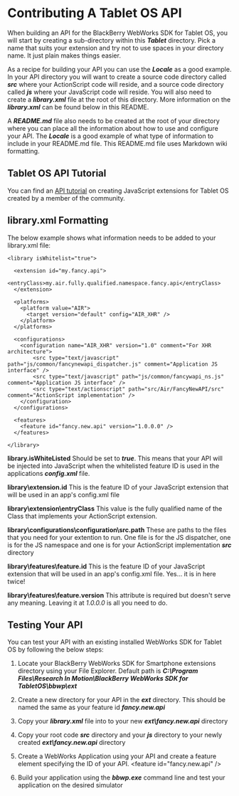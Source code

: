 # Contributing A Tablet OS API

When building an API for the BlackBerry WebWorks SDK for Tablet OS, you will start by creating a sub-directory within this _**Tablet**_ directory.  Pick a name that suits your extension and try not to use spaces in your directory name.  It just plain makes things easier.  

As a recipe for building your API you can use the _**Locale**_ as a good example.  In your API directory you will want to create a source code directory called _**src**_ where your ActionScript code will reside, and a source code directory called _**js**_ where your JavaScript code will reside.  You will also need to create a _**library.xml**_ file at the root of this directory.  More information on the _**library.xml**_ can be found below in this README.

A _**README.md**_ file also needs to be created at the root of your directory where you can place all the information about how to use and configure your API.  The _**Locale**_ is a good example of what type of information to include in your README.md file.  This README.md file uses Markdown wiki formatting. 


## Tablet OS API Tutorial

You can find an [API tutorial](http://supportforums.blackberry.com/t5/Web-and-WebWorks-Development/Tutorial-for-Writing-WebWorks-Extension-for-PlayBook/m-p/1172987) on creating JavaScript extensions for Tablet OS created by a member of the community. 

## library.xml Formatting

The below example shows what information needs to be added to your library.xml file:

    <library isWhitelist="true">

      <extension id="my.fancy.api">
        <entryClass>my.air.fully.qualified.namespace.fancy.api</entryClass>
      </extension>
      
      <platforms>
        <platform value="AIR">
          <target version="default" config="AIR_XHR" />
        </platform>
      </platforms>

      <configurations>
        <configuration name="AIR_XHR" version="1.0" comment="For XHR architecture">
			<src type="text/javascript" path="js/common/fancynewapi_dispatcher.js" comment="Application JS interface" />
			<src type="text/javascript" path="js/common/fancywapi_ns.js" comment="Application JS interface" />
			<src type="text/actionscript" path="src/Air/FancyNewAPI/src" comment="ActionScript implementation" />
		</configuration>
      </configurations>   
 
      <features>
        <feature id="fancy.new.api" version="1.0.0.0" />
      </features>

    </library>

**library.isWhiteListed**  Should be set to _**true**_.  This means that your API will be injected into JavaScript when the whitelisted feature ID is used in the applications _**config.xml**_ file.

**library\extension.id** This is the feature ID of your JavaScript extension that will be used in an app's config.xml file

**library\extension\entryClass** This value is the fully qualified name of the Class that implements your ActionScript extension.

**library\configurations\configuration\src.path** These are paths to the files that you need for your extention to run.  One file is for the JS dispatcher, one is for the JS namespace and one is for your ActionScript implementation _**src**_ directory

**library\features\feature.id** This is the feature ID of your JavaScript extension that will be used in an app's config.xml file.  Yes... it is in here twice!

**library\features\feature.version** This attribute is required but doesn't serve any meaning.  Leaving it at _1.0.0.0_ is all you need to do.

## Testing Your API

You can test your API with an existing installed WebWorks SDK for Tablet OS by following the below steps:

1. Locate your BlackBerry WebWorks SDK for Smartphone extensions directory using your File Explorer.  Default path is _**C:\Program Files\Research In Motion\BlackBerry WebWorks SDK for TabletOS\bbwp\ext**_

2. Create a new directory for your API in the _**ext**_ directory. This should be named the same as your feature id _**fancy.new.api**_

3. Copy your _**library.xml**_ file into to your new _**ext\fancy.new.api**_ directory

4. Copy your root code _**src**_ directory and your _**js**_ directory to your newly created _**ext\fancy.new.api**_ directory

5. Create a WebWorks Application using your API and create a feature element specifying the ID of your API.  &lt;feature id="fancy.new.api" /&gt;

6. Build your application using the _**bbwp.exe**_ command line and test your application on the desired simulator